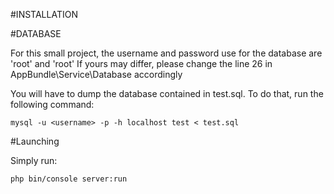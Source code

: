 #INSTALLATION

#DATABASE

For this small project, the username and password use for the database are 'root' and 'root'
If yours may differ, please change the line 26 in AppBundle\Service\Database accordingly

You will have to dump the database contained in test.sql. To do that, run the following command:

``` mysql -u <username> -p -h localhost test < test.sql ```

#Launching

Simply run:

``` php bin/console server:run ```

